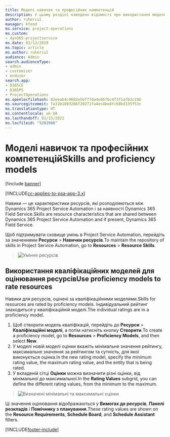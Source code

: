 ```yaml
---
title: Моделі навичок та професійних компетенцій
description: У цьому розділі наведено відомості про використання моделей навичок і кваліфікацій.
author: ruhercul
manager: kfend
ms.service: project-operations
ms.custom:
- dyn365-projectservice
ms.date: 03/13/2019
ms.topic: article
ms.author: ruhercul
audience: Admin
search.audienceType:
- admin
- customizer
- enduser
search.app:
- D365CE
- D365PS
- ProjectOperations
ms.openlocfilehash: 82eeab4c9682e5b777da4e66f6c4f3f1afb3c19b
ms.sourcegitcommit: fa32b1893286f20271fa4ec4be8fc68bd135f53c
ms.translationtype: HT
ms.contentlocale: uk-UA
ms.lasthandoff: 02/15/2021
ms.locfileid: "5282988"
---
```

# <a name="skills-and-proficiency-models"></a><span data-ttu-id="bb4ba-103">Моделі навичок та професійних компетенцій</span><span class="sxs-lookup"><span data-stu-id="bb4ba-103">Skills and proficiency models</span></span>

[!include [banner](../includes/psa-now-project-operations.md)]

[!INCLUDE[cc-applies-to-psa-app-3.x](../includes/cc-applies-to-psa-app-3x.md)]

<span data-ttu-id="bb4ba-104">Навики — це характеристики ресурсів, які розподіляються між Dynamics 365 Project Service Automation і за наявності Dynamics 365 Field Service.</span><span class="sxs-lookup"><span data-stu-id="bb4ba-104">Skills are resource characteristics that are shared between Dynamics 365 Project Service Automation and if present, Dynamics 365 Field Service.</span></span> 

<span data-ttu-id="bb4ba-105">Щоб підтримувати сховище умінь в Project Service Automation, перейдіть за значеннями **Ресурси** \> **Навички ресурсів**.</span><span class="sxs-lookup"><span data-stu-id="bb4ba-105">To maintain the repository of skills in Project Service Automation, go to **Resources** \> **Resource Skills**.</span></span> 

> ![Уміння ресурсів](media/Resource-Management-image84.png)

## <a name="use-proficiency-models-to-rate-resources"></a><span data-ttu-id="bb4ba-107">Використання кваліфікаційних моделей для оцінювання ресурсів</span><span class="sxs-lookup"><span data-stu-id="bb4ba-107">Use proficiency models to rate resources</span></span>

<span data-ttu-id="bb4ba-108">Навики для ресурсів, оцінені за кваліфікаційними моделями.</span><span class="sxs-lookup"><span data-stu-id="bb4ba-108">Skills for resources are rated by proficiency models.</span></span> <span data-ttu-id="bb4ba-109">Індивідуальний рейтинг знаходиться у кваліфікаційній моделі.</span><span class="sxs-lookup"><span data-stu-id="bb4ba-109">The individual ratings are in a proficiency model.</span></span> 

1. <span data-ttu-id="bb4ba-110">Щоб створити модель кваліфікацій, перейдіть до **Ресурси** \> **Кваліфікаційні моделі**, а потім натисніть кнопку **Створити**.</span><span class="sxs-lookup"><span data-stu-id="bb4ba-110">To create a proficiency model, go to **Resources** \> **Proficiency Models**, and then select **New**.</span></span>
2. <span data-ttu-id="bb4ba-111">У моделі новій моделі оцінки вкажіть мінімальне значення рейтингу, максимальне значення за рейтингом та сутність, для якої виконується оцінка.</span><span class="sxs-lookup"><span data-stu-id="bb4ba-111">In the new rating model, specify the minimum rating value, the maximum rating value, and the entity that is being rated.</span></span>
3. <span data-ttu-id="bb4ba-112">У вкладеній сітці **Оцінки** можна визначити різні оцінки, від мінімальної до максимальної.</span><span class="sxs-lookup"><span data-stu-id="bb4ba-112">In the **Rating Values** subgrid, you can define the different rating values, from the minimum to the maximum.</span></span>

> ![Визначені мінімальні та максимальні оцінки](media/Resource-Management-image85.png)

<span data-ttu-id="bb4ba-114">Ці значення оцінювання відображаються у **Вимогах до ресурсів**, **Панелі розкладів** і **Помічнику з планування**.</span><span class="sxs-lookup"><span data-stu-id="bb4ba-114">These rating values are shown on the **Resource Requirements**, **Schedule Board**, and **Schedule Assistant** filters.</span></span>


[!INCLUDE[footer-include](../includes/footer-banner.md)]